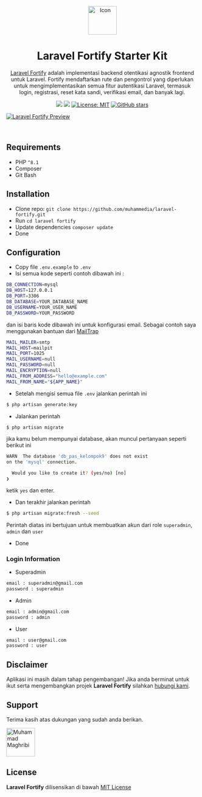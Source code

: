 <p align="center">
  <a href="https://getstisla.com">
    <img src="https://raw.githubusercontent.com/muhammedia/laravel-fortify/main/icon.png" alt="Icon" width="75" height="75">
  </a>
</p>

<h1 align="center">Laravel Fortify Starter Kit</h1>

<span align="center">

[Laravel Fortify](https://laravel.com/docs/10.x/fortify#what-is-fortify) adalah implementasi backend otentikasi agnostik frontend untuk Laravel. Fortify mendaftarkan rute dan pengontrol yang diperlukan untuk mengimplementasikan semua fitur autentikasi Laravel, termasuk login, registrasi, reset kata sandi, verifikasi email, dan banyak lagi.

[![](https://img.shields.io/badge/OS-Windows-blue)](LICENSE)
[![](https://img.shields.io/badge/Berikan-Dukungan-yellow)](https://trakteer.id/anteikudevs?quantity=1)
[![License: MIT](https://img.shields.io/badge/License-MIT-green.svg)](LICENSE)
[![GitHub stars](https://img.shields.io/github/stars/muhammedia/laravel-fortify.svg?style=social&label=Star&maxAge=2592000)](https://github.com/muhammedia/laravel-fortify/stargazers/)

</span>

[![Laravel Fortify Preview](https://raw.githubusercontent.com/muhammedia/laravel-fortify/main/default.png)](https://github.com/muhammedia/laravel-fortify)

<br>

## Requirements

* PHP `^8.1`
* Composer
* Git Bash

## Installation
- Clone repo: `git clone https://github.com/muhammedia/laravel-fortify.git`
- Run `cd laravel fortify`
- Update dependencies `composer update`
- Done

## Configuration
- Copy file `.env.example` to `.env`
- Isi semua kode seperti contoh dibawah ini :
```bash
DB_CONNECTION=mysql
DB_HOST=127.0.0.1
DB_PORT=3306
DB_DATABASE=YOUR_DATABASE_NAME
DB_USERNAME=YOUR_USER_NAME
DB_PASSWORD=YOUR_PASSWORD
```
dan isi baris kode dibawah ini untuk konfigurasi email. Sebagai contoh saya menggunakan bantuan dari [MailTrap](https://mailtrap.io/)
```bash
MAIL_MAILER=smtp
MAIL_HOST=mailpit
MAIL_PORT=1025
MAIL_USERNAME=null
MAIL_PASSWORD=null
MAIL_ENCRYPTION=null
MAIL_FROM_ADDRESS="hello@example.com"
MAIL_FROM_NAME="${APP_NAME}"
```
- Setelah mengisi semua file `.env` jalankan perintah ini
```bash
$ php artisan generate:key
```
- Jalankan perintah
```bash
$ php artisan migrate
```
jika kamu belum mempunyai database, akan muncul pertanyaan seperti berikut ini
```bash
WARN  The database 'db_pas_kelompok9' does not exist
on the 'mysql' connection.  

  Would you like to create it? (yes/no) [no]
❯ 
```
ketik `yes` dan enter.
- Dan terakhir jalankan perintah
```bash
$ php artisan migrate:fresh --seed
```
Perintah diatas ini bertujuan untuk membuatkan akun dari role `superadmin`, `admin` dan `user`
- Done

### Login Information
- Superadmin
```bash
email : superadmin@gmail.com
password : superadmin
```
- Admin
```bash
email : admin@gmail.com
password : admin
```
- User
```bash
email : user@gmail.com
password : user
```

## Disclaimer
Aplikasi ini masih dalam tahap pengembangan! Jika anda berminat untuk ikut serta mengembangkan projek **Laravel Fortify** silahkan <a href="mailto:muhampedia.id@gmail.com">hubungi kami</a>.

## Support
Terima kasih atas dukungan yang sudah anda berikan.

<a href="https://trakteer.id/anteikudevs?quantity=1">
            <img src="https://raw.githubusercontent.com/muhammedia/binasehat/main/image/team/muham.png"
                alt="Muhammad Maghribi" width="75" height="75">
</a>

## License

**Laravel Fortify** dilisensikan di bawah [MIT License](LICENSE)
